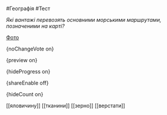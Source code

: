 #Географія #Тест

*Які вантажі перевозять основними морськими маршрутами, позначеними на карті?*

[Фото](https://zno.osvita.ua//doc/images/znotest/29/2933/42.jpg)

{noChangeVote on}

{preview on}

{hideProgress on}

{shareEnable off}

{hideCount on}

[[яловичину]]
[[тканини]]
[[зерно]]
[[верстати]]

